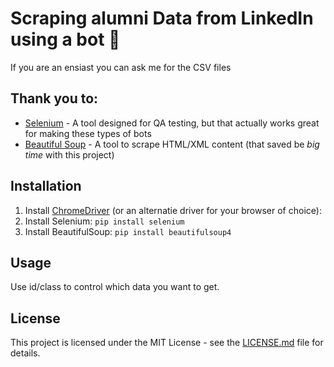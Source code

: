 # Scraping alumni Data from LinkedIn using a bot 🤖 
If you are an ensiast you can ask me for the CSV files

## Thank you to:

* [Selenium](https://selenium-python.readthedocs.io/) - A tool designed for QA testing, but that actually works great for making these types of bots
* [Beautiful Soup](https://www.crummy.com/software/BeautifulSoup/doc) - A tool to scrape HTML/XML content (that saved be *big time* with this project)

## Installation
1. Install [ChromeDriver](https://sites.google.com/a/chromium.org/chromedriver/) (or an alternatie driver for your browser of choice):
2. Install Selenium: `pip install selenium`
3. Install BeautifulSoup: `pip install beautifulsoup4`

## Usage

Use id/class to control which data you want to get.


## License

This project is licensed under the MIT License - see the [LICENSE.md](https://github.com/11bender/alumni-scraping/blob/main/LICENSE) file for details.

